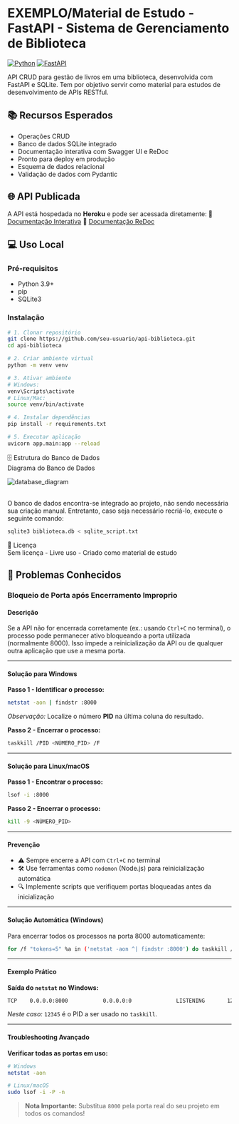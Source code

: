 # EXEMPLO/Material de Estudo - FastAPI - Sistema de Gerenciamento de Biblioteca

[![Python](https://img.shields.io/badge/Python-3.9%2B-blue)](https://www.python.org/)
[![FastAPI](https://img.shields.io/badge/FastAPI-0.68.0-green)](https://fastapi.tiangolo.com/)

API CRUD para gestão de livros em uma biblioteca, desenvolvida com FastAPI e SQLite. Tem por objetivo servir como material para estudos de desenvolvimento de APIs RESTful.

## 📚 Recursos Esperados
- Operações CRUD
- Banco de dados SQLite integrado
- Documentação interativa com Swagger UI e ReDoc
- Pronto para deploy em produção
- Esquema de dados relacional
- Validação de dados com Pydantic

## 🌐 API Publicada
A API está hospedada no **Heroku** e pode ser acessada diretamente:
🔗 [Documentação Interativa](https://api-bibliote-estudo-crud-ac46c8c9300f.herokuapp.com/docs)
🔗 [Documentação ReDoc](https://api-bibliote-estudo-crud-ac46c8c9300f.herokuapp.com/redoc)

## 💻 Uso Local

### Pré-requisitos
- Python 3.9+
- pip
- SQLite3

### Instalação
```bash
# 1. Clonar repositório
git clone https://github.com/seu-usuario/api-biblioteca.git
cd api-biblioteca

# 2. Criar ambiente virtual
python -m venv venv

# 3. Ativar ambiente
# Windows:
venv\Scripts\activate
# Linux/Mac:
source venv/bin/activate

# 4. Instalar dependências
pip install -r requirements.txt

# 5. Executar aplicação
uvicorn app.main:app --reload
```

🗄️ Estrutura do Banco de Dados
 <br>Diagrama do Banco de Dados

![database_diagram](https://github.com/user-attachments/assets/b6d99ca0-4810-44a4-be68-406588dd080a)

<br> O banco de dados encontra-se integrado ao projeto, não sendo necessária sua criação manual. Entretanto, caso seja necessário recriá-lo, execute o seguinte comando:

```bash
sqlite3 biblioteca.db < sqlite_script.txt
```

📄 Licença
 <br>Sem licença - Livre uso - Criado como material de estudo

## 🐛 Problemas Conhecidos

### Bloqueio de Porta após Encerramento Improprio

#### Descrição
Se a API não for encerrada corretamente (ex.: usando `Ctrl+C` no terminal), o processo pode permanecer ativo bloqueando a porta utilizada (normalmente 8000). Isso impede a reinicialização da API ou de qualquer outra aplicação que use a mesma porta.

---

#### Solução para Windows
**Passo 1 - Identificar o processo:**
```bash
netstat -aon | findstr :8000
```
*Observação:* Localize o número **PID** na última coluna do resultado.

**Passo 2 - Encerrar o processo:**
```bash
taskkill /PID <NÚMERO_PID> /F
```

---

#### Solução para Linux/macOS
**Passo 1 - Encontrar o processo:**
```bash
lsof -i :8000
```

**Passo 2 - Encerrar o processo:**
```bash
kill -9 <NÚMERO_PID>
```

---

#### Prevenção
- ⚠️ Sempre encerre a API com `Ctrl+C` no terminal
- 🛠️ Use ferramentas como `nodemon` (Node.js) para reinicialização automática
- 🔍 Implemente scripts que verifiquem portas bloqueadas antes da inicialização

---

#### Solução Automática (Windows)
Para encerrar todos os processos na porta 8000 automaticamente:
```bash
for /f "tokens=5" %a in ('netstat -aon ^| findstr :8000') do taskkill /PID %a /F
```

---

#### Exemplo Prático
**Saída do `netstat` no Windows:**
```bash
TCP    0.0.0.0:8000           0.0.0.0:0              LISTENING       12345
```
*Neste caso:* `12345` é o PID a ser usado no `taskkill`.

---

#### Troubleshooting Avançado
**Verificar todas as portas em uso:**
```bash
# Windows
netstat -aon

# Linux/macOS
sudo lsof -i -P -n
```

> **Nota Importante:** Substitua `8000` pela porta real do seu projeto em todos os comandos!
